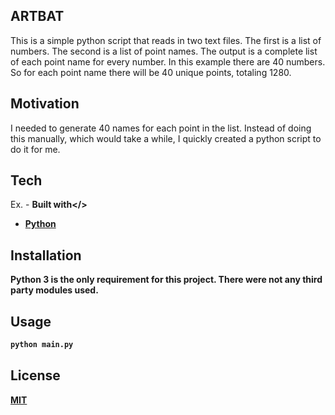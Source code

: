 ## ARTBAT
This is a simple python script that reads in two text files. The first is a list of numbers. The second is a list of point names. The output is a complete list of each point name for every number. In this example there are 40 numbers. So for each point name there will be 40 unique points, totaling 1280.

## Motivation
I needed to generate 40 names for each point in the list. Instead of doing this manually, which would take a while, I quickly created a python script to do it for me.

## Tech
Ex. -
<b>Built with</>
- [Python](hhttps://www.python.org/)

## Installation
Python 3 is the only requirement for this project. There were not any third party modules used.

## Usage

```bash
python main.py
```

## License
[MIT](https://choosealicense.com/licenses/mit/)

